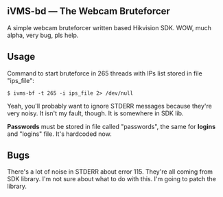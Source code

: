 iVMS-bd — The Webcam Bruteforcer
---

A simple webcam bruteforcer written based Hikvision SDK. WOW, much alpha, very bug, pls help.

## Usage
Command to start bruteforce in 265 threads with IPs list stored in file "ips_file":

    $ ivms-bf -t 265 -i ips_file 2> /dev/null

Yeah, you'll probably want to ignore STDERR messages because they're very noisy. It isn't my fault, though. It is somewhere in SDK lib.

__Passwords__ must be stored in file called "passwords", the same for __logins__ and "logins" file. It's hardcoded now.

## Bugs
There's a lot of noise in STDERR about error 115. They're all coming from SDK library. I'm not sure about what to do with this. I'm going to patch the library.